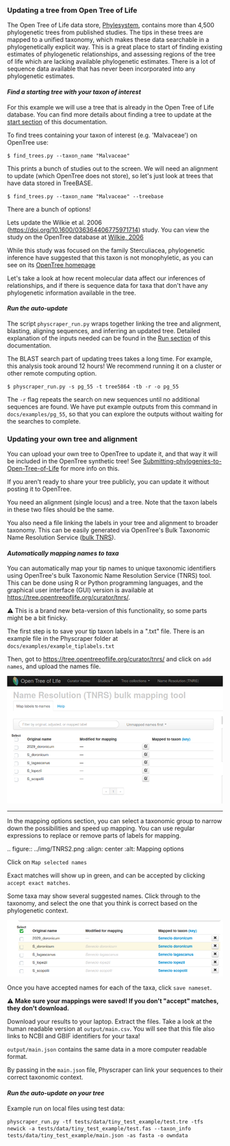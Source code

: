 ### Updating a tree from Open Tree of Life

The Open Tree of Life data store, [Phylesystem](https://academic.oup.com/bioinformatics/article/31/17/2794/183373), contains more than 4,500 phylogenetic trees from published studies.
The tips in these trees are mapped to a unified taxonomy, which makes these data searchable in a phylogenetically explicit way.
This is a great place to start of finding existing estimates of phylogenetic relationships,
and assessing regions of the tree of life which are lacking available phylogenetic estimates.
There is a lot of sequence data available that has never been incorporated into any phylogenetic estimates.

#### *Find a starting tree with your taxon of interest*

For this example we will use a tree that is already in the Open Tree of Life database. You can find more details about finding a tree to update at the [start section](https://physcraper.readthedocs.io/en/main/find-trees.html) of this documentation.

To find trees containing your taxon of interest (e.g. 'Malvaceae') on OpenTree use:

    $ find_trees.py --taxon_name "Malvaceae"

This prints a bunch of studies out to the screen. We will need an alignment to update (which OpenTree does not store), so let's just look at trees that have data stored in TreeBASE.

    $ find_trees.py --taxon_name "Malvaceae" --treebase

There are a bunch of options!

Lets update the Wilkie et al. 2006 (https://doi.org/10.1600/036364406775971714) study.
You can view the study on the OpenTree database at [Wilkie, 2006](https://tree.opentreeoflife.org/curator/study/view/pg_55)

While this study was focused on the family Sterculiacea,
phylogenetic inference have suggested that this taxon is not monophyletic, as you can see on its [OpenTree homepage]((https://tree.opentreeoflife.org/opentree/argus/ottol@996482))

Let's take a look at how recent molecular data affect our inferences of relationships, and if there is sequence data for taxa that don't have any phylogenetic information available in the tree.

#### *Run the auto-update*

The script `physcraper_run.py` wraps together linking the tree and alignment, blasting, aligning sequences, and inferring an updated tree.
Detailed explanation of the inputs needed can be found in the [Run section](https://physcraper.readthedocs.io/en/main/run.html) of this documentation.

The BLAST search part of updating trees takes a long time. For example, this analysis took around 12 hours!
We recommend running it on a cluster or other remote computing option.

    $ physcraper_run.py -s pg_55 -t tree5864 -tb -r -o pg_55

The `-r` flag repeats the search on new sequences until no additional sequences are found.
We have put example outputs from this command in `docs/examples/pg_55`, so that you can explore the outputs without waiting for the searches to complete.

### Updating your own tree and alignment

You can upload your own tree to OpenTree to update it, and that way it will be included in the OpenTree synthetic tree!
See [Submitting-phylogenies-to-Open-Tree-of-Life](https://github.com/OpenTreeOfLife/opentree/wiki/Submitting-phylogenies-to-Open-Tree-of-Life) for more info on this.

If you aren't ready to share your tree publicly, you can update it without posting it to OpenTree.

You need an alignment (single locus) and a tree. Note that the taxon labels in these two files should be the same.

You also need a file linking the labels in your tree and alignment to broader taxonomy. This can be easily generated via OpenTree's Bulk Taxonomic Name Resolution Service ([bulk TNRS](https://tree.opentreeoflife.org/curator/tnrs/)).

#### *Automatically mapping names to taxa*

You can automatically map your tip names to unique taxonomic identifiers using OpenTree's bulk Taxonomic Name Resolution Service (TNRS) tool. This can be done using R or Python programming languages, and the graphical user interface (GUI) version is available at https://tree.opentreeoflife.org/curator/tnrs/.

<span>&#9888;</span> This is a brand new beta-version of this functionality, so some parts might be a bit finicky.

The first step is to save your tip taxon labels in a ".txt" file. There is an example file in the Physcraper folder at `docs/examples/example_tiplabels.txt`

Then, got to https://tree.opentreeoflife.org/curator/tnrs/ and click on `add names`, and upload the names file.

![](../img/TNRS1.png)

***

In the mapping options section, you can select a taxonomic group to narrow down the possibilities and speed up mapping.
You can use regular expressions to replace or remove parts of labels for mapping.

.. figure:: ../img/TNRS2.png
   :align: center
   :alt: Mapping options


Click on `Map selected names`

Exact matches will show up in green, and can be accepted by clicking `accept exact matches`.

Some taxa may show several suggested names. Click through to the taxonomy, and select the one that you think is correct based on the phylogenetic context.

![](../img/TNRS3.png)

Once you have accepted names for each of the taxa, click `save nameset`.

<span>&#9888;</span> **Make sure your mappings were saved! If you don't "accept" matches, they don't download.**

Download your results to your laptop.
Extract the files.
Take a look at the human readable version at `output/main.csv`. You will see that this file also links to NCBI and GBIF identifiers for your taxa!

`output/main.json` contains the same data in a more computer readable format.

By passing in the `main.json` file, Physcraper can link your sequences to their correct taxonomic context.

#### *Run the auto-update on your tree*

Example run on local files using test data:

    physcraper_run.py -tf tests/data/tiny_test_example/test.tre -tfs newick -a tests/data/tiny_test_example/test.fas --taxon_info tests/data/tiny_test_example/main.json -as fasta -o owndata
